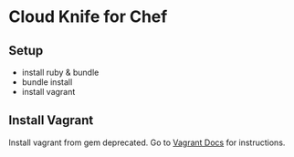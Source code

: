 # Cloud Knife for Chef

## Setup
- install ruby & bundle
- bundle install
- install vagrant

## Install Vagrant
Install vagrant from gem deprecated.
Go to [Vagrant Docs](http://docs.vagrantup.com/v2/installation/index.html) for instructions.
